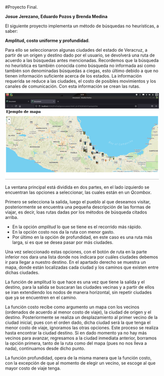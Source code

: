 #Proyecto Final.

**Josue Jerezano, Eduardo Pozos y Brenda Medina**

El siguiente proyecto implementa un método de búsquedas no heurísticas, a saber:

**Amplitud, costo uniforme y profundidad**.

Para ello se seleccionaron algunas ciudades del estado de Veracruz, a partir de un origen y destino dado por
el usuario, se devolverá una ruta de acuerdo a las búsquedas antes mencionadas.
Recordemos que la búsqueda no heurística es también conocida como búsqueda no informada asi como también son denominadas
búsquedas a ciegas, esto último debido a que no tienen información suficiente acerca de los estados.
La información requerida se reduce a las ciudades, el costo de posibles movimientos y los canales de comunicación. 
Con esta información se crean las rutas.

![Mapa utilizado](https://raw.githubusercontent.com/BrendaMep/Profinal/main/images/map.png?token=AS4OYZR7XISEWYDBL7DGHBLAX7AVI)

La ventana principal está dividida en dos partes, en el lado izquierdo se encuentran las opciones a seleccionar,
las cuales están en un *Qcombox*. 

Primero se selecciona la salida, luego el pueblo al que deseamos visitar, posteriormente se encuentra una pequeña 
descripción de las formas de viajar, es decir, loas rutas dadas por los métodos de búsqueda citados arriba.

* En la opción *amplitud* lo que se tiene es el recorrido más rápido.
* En la opción costo nos da la ruta con menor gasto.
* Por último en la opción de profundidad, en este caso es una ruta más larga, si es que se desea pasar por más ciudades.

Una vez seleccionado estas opciones, con el botón de ruta en la parte inferior nos dara una lista donde nos indicara 
por cuáles ciudades debemos ir para llegar a nuestro destino.
En el apartado derecho se muestra un mapa, donde están localizadas cada ciudad y los caminos que existen entre dichas
ciudades.

La función de amplitud lo que hace es una vez que tiene la salida y el destino, para la salida se buscaran las ciudades
vecinas y a partir de ellos se iran extendiendo los nodos de manera horizontal, sin repetir ciudades que ya se
encuentren en el camino.

La función costo recibe como argumento un mapa con los vecinos (ordenados de acuerdo al menor costo de viaje), la ciudad
de origen y el destino. 
Posteriormente se realiza un desplazamiento al primer vecino de la ciudad inicial, pues con el orden dado, dicha ciudad
será la que tenga el menor costo de viaje, ignoramos las otras opciones. Este proceso se realiza hasta encontrar la
ciudad destino.
Si en dado momento ya no hay más vecinos para avanzar, regresamos a la ciudad inmediata anterior, borramos la opción 
primera, tanto de la ruta como del mapa (pues no nos lleva a nada), continuamos desde dicho punto.

La función profundidad, opera de la misma manera que la función costo, con la excepción de que al momento de elegir
un vecino, se escoge al que mayor costo de viaje tenga.